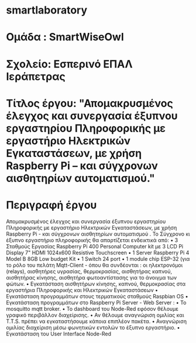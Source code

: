 # smartlaboratory
# Ομάδα : SmartWiseOwl
# Σχολείο: Εσπερινό ΕΠΑΛ Ιεράπετρας
# Τίτλος έργου: "Απομακρυσμένος έλεγχος και συνεργασία έξυπνου εργαστηρίου Πληροφορικής με εργαστήριο Ηλεκτρικών Εγκαταστάσεων, με χρήση Raspberry Pi – και σύγχρονων αισθητηρίων αυτοματισμού."

# Περιγραφή έργου
 Απομακρυσμένος  έλεγχος και συνεργασία έξυπνου εργαστηρίου Πληροφορικής με εργαστήριο Ηλεκτρικών Εγκαταστάσεων, με χρήση Raspberry Pi - και σύγχρονων αισθητηρίων  αυτοματισμού .
 Το Σύγχρονο κι έξυπνο εργαστήριο πληροφορικής θα απαρτίζεται ενδεικτικά από:
•	3 Σταθμούς Εργασίας Raspberry Pi 400 Personal Computer kit με 3 LCD Pi Display 7" HDMI 1024x600 Resistive Touchscreen 
•	1 Server Raspberry Pi 4 Model B 8GB Low budget Kit
•	1 Switch 24 port
•	1 module chip ESP-32 (για το ρόλο του πελάτη Mqtt-Client - όπου θα συνδέονται : οι ηλεκτρονόμοι (relays), αισθητήρες υγρασίας, θερμοκρασίας, αισθητήρας καπνού, αισθητήρας κίνησης, αισθητήρα φωτοαντίστασης για το άνοιγμα των φώτων.
•	Εγκατάσταση αισθητήρων κίνησης, καπνού, θερμοκρασίας στα εργαστήρια Πληροφορικής και Ηλεκτρικών Εγκαταστάσεων
•	Εγκατάσταση προγραμμάτων στους τερματικούς σταθμούς Raspbian OS
•	Εγκατάσταση προγραμμάτων στο Raspberry Pi Server - Web Server :
•	Το mosquitto mqtt broker.
•	Το dashboard του Node-Red εφόσον θέλουμε γραφικό περιβάλλον διαχείρισης.
•	Αν θέλουμε αναγνώριση ομιλίας και T.T.S. πρέπει να εγκαταστήσουμε κάποια επιπλέον πακέτα.
•	Αναγνώριση ομιλίας διαχείριση μέσω φωνητικών εντολών το έξυπνο εργαστήριο.
•	Εγκατάσταση του User Interface Node-Red



